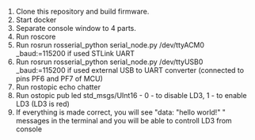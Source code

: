 1. Clone this repository and build firmware.
2. Start docker
3. Separate console window to 4 parts.
4. Run roscore
5. Run rosrun rosserial_python serial_node.py /dev/ttyACM0 _baud:=115200 if used STLink UART
6. Run rosrun rosserial_python serial_node.py /dev/ttyUSB0 _baud:=115200 if used external USB to UART converter (connected to pins PF6 and PF7 of MCU)
7. Run rostopic echo chatter
8. Run ostopic pub led std_msgs/UInt16 <parameter> - 0 - to disable LD3, 1 - to enable LD3 (LD3 is red) 
9. If everything is made correct, you will see  "data: "hello world!" " messages in the terminal and you will be able to controll LD3 from console







